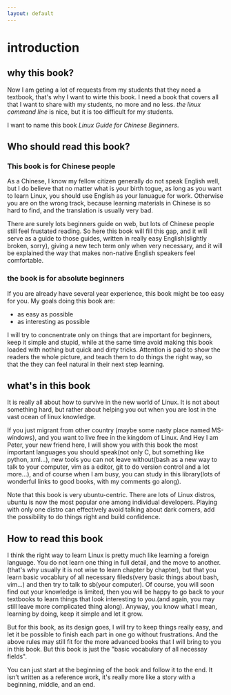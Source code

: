 ```yaml
---
layout: default
---
```


# introduction
## why this book?    

Now I am geting a lot of requests from my students that they need a textbook,
that's why I want to wirte this book. I need a book that covers all that I
want to share with my students, no more and no less. _the linux command
line_ is nice, but it is too difficult for my students.

I want to name this book _Linux Guide for Chinese Beginners_.

## Who should read this book?
### This book is for Chinese people
As a Chinese, I know my fellow citizen generally do not speak English well, but
I do believe that no matter what is your birth togue, as long as you want to learn
Linux, you should use English as your lanuague for work. Otherwise
you are on the wrong track, because learning
materials in Chinese is so hard to find, and the translation is usually very
bad.

There are surely lots beginners guide on web, but lots of Chinese people
still feel frustated reading. So here this book will fill this gap, and it
will serve as a guide to those guides, written in really easy
English(slightly broken, sorry), giving a new tech term only when very
necessary, and
it will be explained the way that makes non-native English speakers feel comfortable. 
### the book is for absolute beginners
If you are already have several year experience, this book might be too easy
for you. My goals doing this book are:

 - as easy as possible 
 - as interesting as possible

I will try to concnentrate only on things that are important for beginners,
keep it simple and stupid, while at the same time avoid making this book
loaded with nothing but quick and dirty tricks.  Attention is paid to show the
readers the whole picture, and teach them to do things the right way, so that
the they can feel natural in their next step learning.

## what's in this book
It is really all about how to survive in the new world of Linux. It is not
about something hard, but rather about helping you out when you are lost in
the vast ocean of linux knowledge. 

If you just migrant from other country (maybe some nasty place named
MS-windows), and you want to live free in the kingdom of Linux.  And Hey I am
Peter, your new friend here, I will show you with this book the most important
languages you should speak(not only C, but something like python, xml...), new
tools you can not leave without(bash as a new way to talk to your computer,
vim as a editor, git to do version control and a lot more...), and of course
when I am busy, you can study in this library(lots of wonderful links to good
books, with my comments go along).

Note that this book is very ubuntu-centric. There are lots of Linux distros,
ubuntu is now the most popular one among individual developers. Playing with
only one distro can effectively avoid talking about dark corners, add the
possibility to do things right and build confidence.

## How to read this book
I think the right way to learn Linux is pretty much like learning a foreign language. You do
not learn one thing in full detail, and the move to another.(that's why
usually it is
not wise to learn chapter by chapter), but that you learn basic
vocablury of all necessary fileds(very basic things about bash, vim...) and then try to talk to
sb(your computer). Of course, you will soon find out your knowledge is
limited, then you will be happy to go back to your textbooks to learn things
that look interesting to you.(and again, you may still leave more complicated
thing along). Anyway, you know what I mean, learning by doing, keep it simple
and let it grow.

But for this book, as its design goes, I will try to keep things really easy,
and let it be possible to finish each part in one go without frustrations.
And the above rules may still fit for the more advanced books that I will
bring to you in this book. But this book is just the "basic vocabulary of all
necessay fields".

You can just start at the beginning of the book and follow it to the end. It
isn’t written as a reference work, it's really more like a story with a
beginning, middle, and an end.


